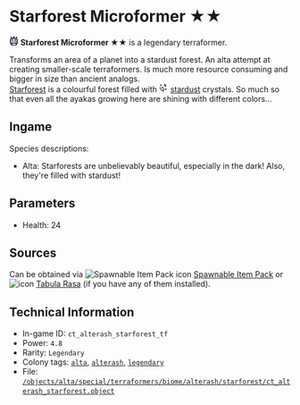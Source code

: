 # Starforest Microformer ★★

<img src="https://raw.githubusercontent.com/Ceterai/Enternia/main/objects/alta/special/terraformers/biome/alterash/starforest/icon.png" alt="Starforest Microformer ★★ icon" loading="lazy" width="auto" height="16px"/> **Starforest Microformer ★★** is a legendary terraformer.

Transforms an area of a planet into a stardust forest. An alta attempt at creating smaller-scale terraformers. Is much more resource consuming and bigger in size than ancient analogs.  
[Starforest](https://ceterai.github.io/MyEnternia/Wiki/Starforest) is a colourful forest filled with <img src="https://raw.githubusercontent.com/Ceterai/Enternia/main/items/generic/crafting/ct_stardust.png" alt="Stardust icon" loading="lazy" width="auto" height="16px"/> [stardust](https://ceterai.github.io/MyEnternia/Wiki/Stardust) crystals. So much so that even all the ayakas growing here are shining with different colors...

## Ingame

Species descriptions:

- Alta: Starforests are unbelievably beautiful, especially in the dark! Also, they're filled with stardust!

## Parameters

- Health: 24

## Sources

Can be obtained via <img src="https://raw.githubusercontent.com/Silverfeelin/Starbound-SpawnableItemPack/master/interface/sip/iconSmall.png" alt="Spawnable Item Pack icon" width="18" height="14"/> [Spawnable Item Pack](https://steamcommunity.com/sharedfiles/filedetails/?id=733665104) or <img src="https://steamuserimages-a.akamaihd.net/ugc/263843960696222713/3EC9A7C005541F7D577EBCB8C5736B4EFC9973D6/" alt="icon" width="8" height="12"/> [Tabula Rasa](https://community.playstarbound.com/resources/the-tabula-rasa.3222/) (if you have any of them installed).

## Technical Information

- In-game ID: `ct_alterash_starforest_tf`
- Power: `4.8`
- Rarity: `Legendary`
- Colony tags: [`alta`](https://ceterai.github.io/MyEnternia/Wiki/Tags/Alta), [`alterash`](https://ceterai.github.io/MyEnternia/Wiki/Tags/Alterash), [`legendary`](https://ceterai.github.io/MyEnternia/Wiki/Tags/Legendary)
- File: [`/objects/alta/special/terraformers/biome/alterash/starforest/ct_alterash_starforest.object`](https://github.com/Ceterai/Enternia/blob/main/objects/alta/special/terraformers/biome/alterash/starforest/ct_alterash_starforest.object)
